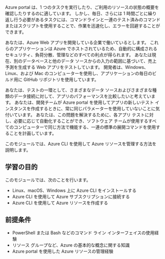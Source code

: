 Azure portal は、1 つのタスクを実行したり、ご利用のリソースの状態の概要を確認したりするのに適しています。 しかし、毎日、さらには 1 時間ごとに繰り返し行う必要があるタスクには、コマンドラインと一連のテスト済みのコマンドまたはスクリプトを使用することで、作業を迅速化し、エラーを回避することができます。

あなたは、Azure Web アプリを開発している企業で働いているとします。 これらのアプリケーションは Azure でホストされているため、自動的に構成されるセキュリティ、負荷分散、管理などのすべての利点が得られます。 あなたは現在、別のデータベースと他のデータ ソースからの入力の範囲に基づいて、売上予測を生成する Web アプリをテストしています。 開発者は、Windows、Linux、および Mac のコンピューターを使用し、アプリケーションの毎日のビルド用に GitHub リポジトリを使用しています。

あなたは、テストの一環として、さまざまなデータ ソースおよびさまざまな種類のデータ接続に対して、アプリのパフォーマンスを比較したいと考えています。 あなたは、開発チームが Azure portal を使用してアプリの新しいテスト インスタンスを作成するときに、常に同じパラメーターを使用していないことに気付いています。 あなたは、この問題を解決するために、各アプリ テストに対し、必要に応じて自動化することができ、ソフトウェア チームが使用するすべてのコンピューターで同じ方法で機能する、一連の標準の展開コマンドを使用することを計画しています。

このモジュールでは、Azure CLI を使用して Azure リソースを管理する方法を説明します。

## <a name="learning-objectives"></a>学習の目的

このモジュールでは、次のことを行います。

- Linux、macOS、Windows 上に Azure CLI をインストールする
- Azure CLI を使用して Azure サブスクリプションに接続する
- Azure CLI を使用して Azure リソースを作成する

## <a name="prerequisites"></a>前提条件

- PowerShell または Bash などのコマンド ライン インターフェイスの使用経験
- リソース グループなど、Azure の基本的な概念に関する知識
- Azure portal を使用した Azure リソースの管理経験